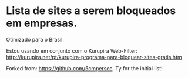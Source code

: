 # Lista de sites a serem bloqueados em empresas.

Otimizado para o Brasil.

Estou usando em conjunto com o Kurupira Web-Filter: http://kurupira.net/pt/kurupira-programa-para-bloquear-sites-gratis.htm

Forked from: https://github.com/5cmpersec. Ty for the initial list!
